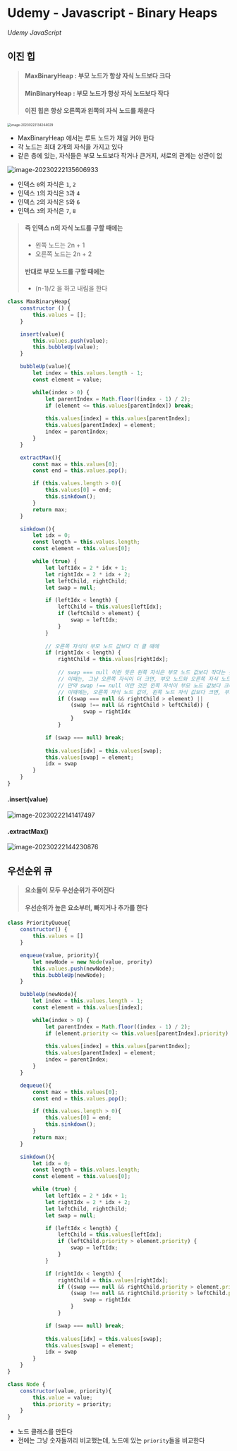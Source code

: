 # Udemy - Javascript - Binary Heaps

*Udemy JavaScript*



## 이진 힙

> #### MaxBinaryHeap : 부모 노드가 항상 자식 노드보다 크다
>
> #### MinBinaryHeap : 부모 노드가 항상 자식 노드보다 작다
>
> #### 이진 힙은 항상 오른쪽과 왼쪽의 자식 노드를 채운다

<img src="22_Javascript_이진_힙.assets/image-20230222134244029.png" alt="image-20230222134244029" style="zoom:50%;" />

- MaxBinaryHeap 에서는 루트 노드가 제일 커야 한다
- 각 노드는 최대 2개의 자식을 가지고 있다
- 같은 층에 있는, 자식들은 부모 노드보다 작거나 큰거지, 서로의 관계는 상관이 없



![image-20230222135606933](22_Javascript_이진_힙.assets/image-20230222135606933.png)

- 인덱스 `0`의 자식은 `1`, `2`
- 인덱스 `1`의 자식은 `3`과 `4`
- 인덱스 `2`의 자식은 `5`와 `6`
- 인덱스 `3`의 자식은 `7`, `8`

> #### 즉 인덱스 n의 자식 노드를 구할 때에는
>
> - 왼쪽 노드는 2n + 1
> - 오른쪽 노드는 2n + 2
>
> #### 반대로 부모 노드를 구할 때에는
>
> - (n-1)/2 을 하고 내림을 한다



```javascript
class MaxBinaryHeap{
    constructor () {
        this.values = [];
    }

    insert(value){
        this.values.push(value);
        this.bubbleUp(value);
    }

    bubbleUp(value){
        let index = this.values.length - 1;
        const element = value;

        while(index > 0) {        
            let parentIndex = Math.floor((index - 1) / 2);
            if (element <= this.values[parentIndex]) break;
            
            this.values[index] = this.values[parentIndex];
            this.values[parentIndex] = element;
            index = parentIndex;
        }
    }

    extractMax(){
        const max = this.values[0];
        const end = this.values.pop();

        if (this.values.length > 0){
            this.values[0] = end;
            this.sinkdown();            
        }
        return max;
    }

    sinkdown(){
        let idx = 0;
        const length = this.values.length;
        const element = this.values[0];

        while (true) {
            let leftIdx = 2 * idx + 1;
            let rightIdx = 2 * idx + 2;
            let leftChild, rightChild;
            let swap = null;

            if (leftIdx < length) {
                leftChild = this.values[leftIdx];
                if (leftChild > element) {
                    swap = leftIdx;
                }
            }
			
            // 오른쪽 자식이 부모 노드 값보다 더 클 때에
            if (rightIdx < length) {
                rightChild = this.values[rightIdx];
                
                // swap === null 이란 뜻은 왼쪽 자식은 부모 노드 값보다 작다는 것
                // 이때는, 그냥 오른쪽 자식이 더 크면, 부모 노드와 오른쪽 자식 노드와 바꾸면 된다
                // 만약 swap !== null 이란 것은 왼쪽 자식이 부모 노드 값보다 크다는 것이다
                // 이때에는, 오른쪽 자식 노드 값이, 왼쪽 노드 자식 값보다 크면, 부모 노드 값과 오른쪽 노드 값과 바꾼다
                if ((swap === null && rightChild > element) || 
                    (swap !== null && rightChild > leftChild)) {
                        swap = rightIdx
                    }
                }

            if (swap === null) break;
        
            this.values[idx] = this.values[swap];
            this.values[swap] = element;
            idx = swap
        }
    }
}
```







#### .insert(value)

![image-20230222141417497](22_Javascript_이진_힙.assets/image-20230222141417497.png)





#### .extractMax()

![image-20230222144230876](22_Javascript_이진_힙.assets/image-20230222144230876.png)





## 우선순위 큐

> #### 요소들이 모두 우선순위가 주어진다
>
> #### 우선순위가 높은 요소부터, 빠지거나 추가를 한다

```javascript
class PriorityQueue{
    constructor() {
        this.values = []
    }

    enqueue(value, priority){
        let newNode = new Node(value, prority)
        this.values.push(newNode);
        this.bubbleUp(newNode);
    }

    bubbleUp(newNode){
        let index = this.values.length - 1;
        const element = this.values[index];

        while(index > 0) {        
            let parentIndex = Math.floor((index - 1) / 2);
            if (element.priority <= this.values[parentIndex].priority) break;
            
            this.values[index] = this.values[parentIndex];
            this.values[parentIndex] = element;
            index = parentIndex;
        }
    }

    dequeue(){
        const max = this.values[0];
        const end = this.values.pop();

        if (this.values.length > 0){
            this.values[0] = end;
            this.sinkdown();            
        }
        return max;
    }

    sinkdown(){
        let idx = 0;
        const length = this.values.length;
        const element = this.values[0];

        while (true) {
            let leftIdx = 2 * idx + 1;
            let rightIdx = 2 * idx + 2;
            let leftChild, rightChild;
            let swap = null;

            if (leftIdx < length) {
                leftChild = this.values[leftIdx];
                if (leftChild.priority > element.priority) {
                    swap = leftIdx;
                }
            }

            if (rightIdx < length) {
                rightChild = this.values[rightIdx];
                if ((swap === null && rightChild.priority > element.priority) || 
                    (swap !== null && rightChild.priority > leftChild.priority)) {
                        swap = rightIdx
                    }
                }

            if (swap === null) break;
        
            this.values[idx] = this.values[swap];
            this.values[swap] = element;
            idx = swap
        }
    }
}

class Node {
    constructor(value, priority){
        this.value = value;
        this.priority = priority;
    }
}
```

- 노드 클래스를 만든다
- 전에는 그냥 숫자들끼리 비교했는데, 노드에 있는 `priority`들을 비교한다
